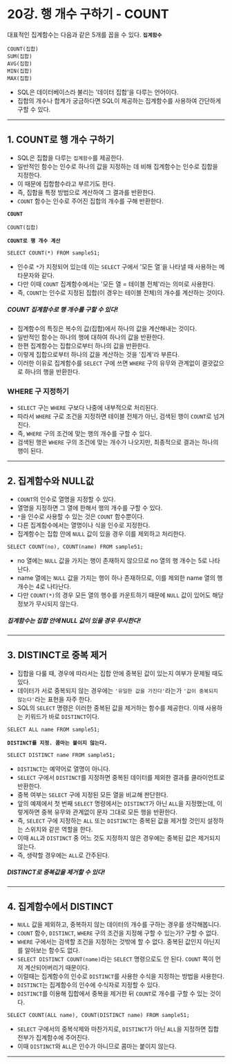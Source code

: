 # 20강. 행 개수 구하기 - COUNT
대표적인 집계함수는 다음과 같은 5개를 꼽을 수 있다.
**`집계함수`**
```
COUNT(집합)
SUM(집합)
AVG(집합)
MIN(집합)
MAX(집합)
```

- SQL은 데이터베이스라 불리는 '데이터 집합'을 다루는 언어이다.
- 집합의 개수나 합계가 궁금하다면 SQL이 제공하는 집계함수를 사용하여 간단하게 구할 수 있다.

---

## 1. COUNT로 행 개수 구하기
- SQL은 집합을 다루는 `집계함수`를 제공한다.
- 일반적인 함수는 인수로 하나의 값을 지정하는 데 비해 집계함수는 인수로 집합을 지정한다.
- 이 때문에 집합함수라고 부르기도 한다.
- 즉, 집합을 특정 방법으로 계산하여 그 결과를 반환한다.
- `COUNT` 함수는 인수로 주어진 집합의 개수를 구해 반환한다.

**`COUNT`**
```
COUNT(집합)
```

**`COUNT로 행 개수 계산`**
```
SELECT COUNT(*) FROM sample51;
```

- 인수로 `*`가 지정되어 있는데 이는 `SELECT` 구에서 '모든 열`을 나타낼 때 사용하는 메타문자와 같다.
- 다만 이때 `COUNT` 집계함수에서는 '모든 열 = 테이블 전체'라는 의미로 사용한다.
- 즉, `COUNT`는 인수로 지정된 집합(이 경우는 테이블 전체)의 개수를 계산하는 것이다.

##### COUNT 집계함수로 행 개수를 구할 수 있다!

- 집계함수의 특징은 복수의 값(집합)에서 하나의 값을 계산해내는 것이다.
- 일반적인 함수는 하나의 행에 대하여 하나의 값을 반환한다.
- 한편 집계함수는 집합으로부터 하나의 값을 반환한다.
- 이렇게 집합으로부터 하나의 값을 계산하는 것을 '집계'라 부른다.
- 이러한 이유로 집계함수를 `SELECT` 구에 쓰면 `WHERE` 구의 유무와 관계없이 결괏값으로 하나의 행을 반환한다.

### WHERE 구 지정하기
- `SELECT` 구는 `WHERE` 구보다 나중에 내부적으로 처리된다.
- 따라서 `WHERE` 구로 조건을 지정하면 테이블 전체가 아닌, 검색된 행이 `COUNT`로 넘겨진다.
- 즉, `WHERE` 구의 조건에 맞는 행의 개수를 구할 수 있다.
- 검색된 행은 `WHERE` 구의 조건에 맞는 개수가 나오지만, 최종적으로 결과는 하나의 행이 된다.

---

## 2. 집계함수와 NULL값
- `COUNT`의 인수로 열명을 지정할 수 있다.
- 열명을 지정하면 그 열에 한해서 행의 개수를 구할 수 있다.
- `*`을 인수로 사용할 수 있는 것은 `COUNT` 함수뿐이다.
- 다른 집계함수에서는 열명이나 식을 인수로 지정한다.
- 집계함수는 집합 안에 `NULL` 값이 있을 경우 이를 제외하고 처리한다.

```
SELECT COUNT(no), COUNT(name) FROM sample51;
```
- no 열에는 `NULL` 값을 가지는 행이 존재하지 않으므로 no 열의 행 개수는 5로 나타난다.
- name 열에는 `NULL` 값을 가지는 행이 하나 존재하므로, 이를 제외한 name 열의 행 개수는 4로 나타난다.
- 다만 `COUNT(*)`의 경우 모든 열의 행수를 카운트하기 때문에 `NULL` 값이 있어도 해당 정보가 무시되지 않는다.

##### 집계함수는 집합 안에 NULL 값이 있을 경우 무시한다!

---

## 3. DISTINCT로 중복 제거
- 집합을 다룰 때, 경우에 따라서는 집합 안에 중복된 값이 있는지 여부가 문제될 때도 있다.
- 데이터가 서로 중복되지 않는 경우에는 `'유일한 값을 가진다'`라는가 `'값이 중복되지 않는다'`라는 표현을 자주 한다.
- SQL의 `SELECT` 명령은 이러한 중복된 값을 제거하는 함수를 제공한다. 이때 사용하는 키워드가 바로 `DISTINCT`이다.

```
SELECT ALL name FROM sample51;
```

**`DISTINCT를 지정. 콤마는 붙이지 않는다.`**
```
SELECT DISTINCT name FROM sample51;
```

- `DISTINCT`는 예약어로 열명이 아니다.
- `SELECT` 구에서 `DISTINCT`를 지정하면 중복된 데이터를 제외한 결과를 클라이언트로 반환한다.
- 중복 여부는 `SELECT` 구에 지정된 모든 열을 비교해 판단한다.
- 앞의 예제에서 첫 번째 `SELECT` 명령에서는 `DISTINCT`가 아닌 `ALL`을 지정했는데, 이렇게하면 중복 유무와 관계없이 문자 그대로 모든 행을 반환한다.
- 즉, `SELECT` 구에 지정하는 `ALL` 또는 `DISTINCT`는 중복된 값을 제거할 것인지 설정하는 스위치와 같은 역할을 한다.
- 이때 `ALL`과 `DISTINCT` 중 어느 것도 지정하지 않은 경우에는 중복된 값은 제거되지 않는다.
- 즉, 생략할 경우에는 `ALL`로 간주된다.

##### DISTINCT로 중복값을 제거할 수 있다!

---

## 4. 집계함수에서 DISTINCT
- `NULL` 값을 제외하고, 중복하지 않는 데이터의 개수를 구하는 경우를 생각해봅니다.
- `COUNT` 함수, `DISTINCT`, `WHERE` 구의 조건을 지정해 구할 수 있는가? 구할 수 없다.
- `WHERE` 구에서는 검색할 조건을 지정하는 것밖에 할 수 없다. 중복된 값인지 아닌지를 알아보는 함수도 없다.
- `SELECT DISTINCT COUNT(name)`라는 `SELECT` 명령으로도 안 된다. `COUNT` 쪽이 먼저 계산되어버리기 때문이다.
- 이럴때는 집계함수의 인수로 `DISTINCT`를 사용한 수식을 지정하는 방법을 사용한다.
- `DISTINCT`는 집계함수의 인수에 수식자로 지정할 수 있다.
- `DISTINCT`를 이용해 집합에서 중복을 제거한 뒤 `COUNT`로 개수를 구할 수 있는 것이다.

```
SELECT COUNT(ALL name), COUNT(DISTINCT name) FROM sample51;
```

- `SELECT` 구에서의 중복삭제와 마찬가지로, `DISTINCT`가 아닌 `ALL`을 지정하면 집합 전부가 집계함수에 주어진다.
- 이때 `DISTINCT`와 `ALL`은 인수가 아니므로 콤마는 붙이지 않는다.

---